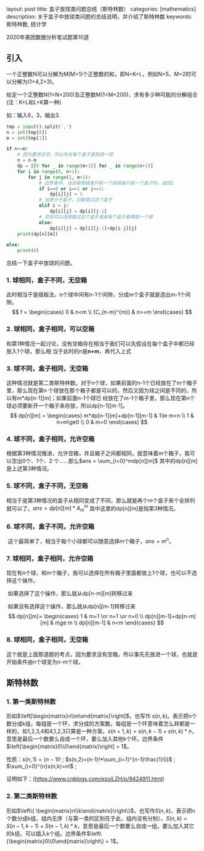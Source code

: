 <script src="https://cdn.mathjax.org/mathjax/latest/MathJax.js?config=TeX-AMS-MML_HTMLorMML" type="text/javascript"></script>
<script type="text/x-mathjax-config">
MathJax.Hub.Config({
tex2jax: {
skipTags: ['script', 'noscript', 'style', 'textarea', 'pre'],
inlineMath: [['$','$']]
}
});
</script>

layout: post
title: 盒子放球类问题总结（斯特林数）
categories: [mathematics]
description: 关于盒子中放球类问题的总结说明，并介绍了斯特林数
keywords: 斯特林数, 统计学

2020年美团数据分析笔试题第10道

## 引入

一个正整数N可以分解为M(M>1)个正整数的和，即N=K+L，例如N=5、M=2时可以分解为(1+4,2+3)。

给定一个正整数N(1<N<200)及正整数M(1<M<200)，求有多少种可能的分解组合(注：K+L和L+K算一种)

如：输入6，3，输出3.

```python
tmp = input().split(',')
n = int(tmp[0])
m = int(tmp[1])

if n>=m:
    # 因为要求非空，所以先在每个盒子里放进一球
    n = n-m
    dp = [[0 for _ in range(m+1)] for _ in range(n+1)]
    for i in range(0, n+1):
        for j in range(1, m+1):
            # 边界条件，当没有球或者只有一个球或者只有一个盒子时，返回1
            if i==0 or i==1 or j==1:
                dp[i][j] = 1
            # 当球少于盒子，只能跳过这个盒子
            elif i < j:
                dp[i][j] = dp[i][j-1]
            # 否则可以选择跳过这个盒子或者每个盒子都再放一个球
            else:
                dp[i][j] = dp[i][j-1]+dp[i-j][j]
    print(dp[n][m])

else:
    print(0)
```

总结一下盒子中放球的问题。

### 1. 球相同，盒子不同，无空箱

​			此时相当于是插板法，n个球中间有n-1个间隙，分成m个盒子就是选出m-1个间隙。
$$
f = \begin{cases}
0 & n<m \\
{C_{n-m}^{m}} & n>=m
\end{cases}
$$

### 2. 球相同，盒子相同，可以空箱

​			和第1种情况一起讨论，没有空箱存在相当于我们可以先假设在每个盒子中都已经放入1个球，那么相		当于此时的n是**n+m**，再代入上式

### 3. 球不同，盒子相同，无空箱

​			这种情况就是第二类斯特林数。对于n个球，如果前面的n-1个已经放在了m个箱子里，那么现在第n	个球放在那个箱子都是可以的，然后又因为球之间是不同的，所以有m*dp\[n-1\]\[m\]；如果前面n-1个球已	经放在了m-1个箱子里，那么现在第n个球必须要新开一个箱子来存放，所以dp\[n-1]\[m-1]。
$$
dp[n][m] = \begin{cases}
m*dp[n-1][m]+dp[n-1][m-1] & 1\le m<n \\
1 & n=m\ge0 \\
0 & m=0
\end{cases}
$$

### 4. 球不同，盒子相同，允许空箱

​			根据第3种情况推进，允许空箱，并且箱子之间都相同，就意味着m个箱子，我可以空出0个、1个、2	个......那么$ans = \sum_{i=0}^mdp[n][m]$ 其中的dp\[n]\[m]是上述第3种情况。

### 5. 球不同，盒子不同，无空箱

​			相当于是第3种情况的盒子从相同变成了不同，那么就是再个m个盒子来个全排列就可以了。$ans=dp[n][m]*A_{m}^m$ 其中这里的dp\[n]\[m]是指第3种情况。

### 6. 球不同，盒子不同，允许空箱

​			这个最简单了，相当于每个小球都可以随意选择m个箱子，$ans=m^n$。

### 7. 球相同，盒子相同，允许空箱

​		现在有n个球，和m个箱子，我可以选择在所有箱子里面都放上1个球，也可以不选择这个操作。

​		如果选择了这个操作，那么就从dp\[n-m][m]转移过来

​		如果没有选择这个操作，那么就从dp\[n][m-1]转移过来
$$
dp[n][m]= \begin{cases}
1 & m=1 \or n=1 \or n=0 \\
dp[n][m-1]+dp[n-m][m] & n\ge m \\
dp[n][m-1] & n<m
\end{cases}
$$

### 8. 球相同，盒子相同，无空箱

​		这个就是上面那道题的考点，因为要求没有空箱，所以事先先放进一个球，也就是开始条件由n个球变为n-m个球。



## 斯特林数

### 1. 第一类斯特林数

形如$\left[\begin{matrix}n\\m\end{matrix}\right]$，也写作 $s(n,k)$。表示把n个数分成k组，每组是一个环，求分成的方案数。每组是一个环意味着怎么转都是一样的，如1,2,3,4和4,1,2,3只算是一种方案。$s(n+1,k)=s(n,k-1)+s(n,k)*n$，意思是最后一个数要么自成一个环，要么加入其他k个环。边界条件$\left[\begin{matrix}0\\0\end{matrix}\right] = 1$。

性质：$s(n,1)=(n-1)!$  ;      $s(n,2)=(n-1)!*\sum_{i=1}^{n-1}\frac{1}{i}$ ;       $\sum_{i=0}^{n}s(n,k)=n!$ ;

证明如下：(https://www.cnblogs.com/ezoiLZH/p/9424911.html)

### 2. 第二类斯特林数

形如$\left\{ \begin{matrix}n\\k\end{matrix}\right\}$，也写作$S(n,k)$，表示把n个数分成k组，组内无序（与第一类的区别在于此，组内没有分别）。$S(n,k)=S(n-1,k-1)+S(n-1,k)*k$，意思是最后一个数要么自成一组，要么加入其它的k组，可以插入k个组。边界条件$\left\{\begin{matrix}0\\0\end{matrix}\right\} = 1$。